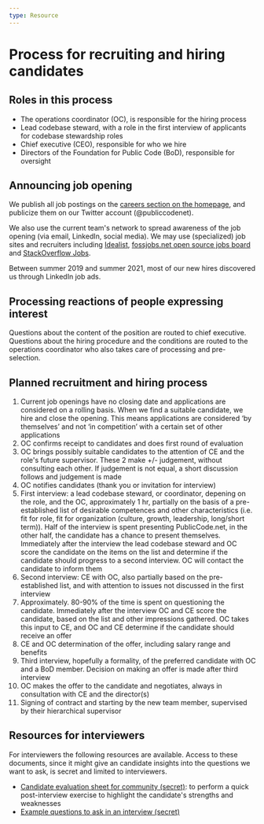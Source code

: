 ```yaml
---
type: Resource
---
```


# Process for recruiting and hiring candidates

## Roles in this process

* The operations coordinator (OC), is responsible for the hiring process
* Lead codebase steward, with a role in the first interview of applicants for codebase stewardship roles
* Chief executive (CEO), responsible for who we hire
* Directors of the Foundation for Public Code (BoD), responsible for oversight

## Announcing job opening

We publish all job postings on the [careers section on the homepage](https://publiccode.net/careers), and publicize them on our Twitter account (@publiccodenet).

We also use the current team's network to spread awareness of the job opening (via email, LinkedIn, social media). We may use (specialized) job sites and recruiters including [Idealist](https://www.idealist.org/), [fossjobs.net open source jobs board](https://www.fossjobs.net/) and [StackOverflow Jobs](https://stackoverflow.com/jobs).

Between summer 2019 and summer 2021, most of our new hires discovered us through LinkedIn job ads.

## Processing reactions of people expressing interest

Questions about the content of the position are routed to chief executive. Questions about the hiring procedure and the conditions are routed to the operations coordinator who also takes care of processing and pre-selection.

## Planned recruitment and hiring process

1. Current job openings have no closing date and applications are considered on a rolling basis. When we find a suitable candidate, we hire and close the opening. This means applications are considered ‘by themselves’ and not ‘in competition’ with a certain set of other applications
2. OC confirms receipt to candidates and does first round of evaluation
3. OC brings possibly suitable candidates to the attention of CE and the role's future supervisor. These 2 make +/- judgement, without consulting each other. If judgement is not equal, a short discussion follows and judgement is made
4. OC notifies candidates (thank you or invitation for interview)
5. First interview: a lead codebase steward, or coordinator, depening on the role, and the OC, approximately 1 hr, partially on the basis of a pre-established list of desirable competences and other characteristics (i.e. fit for role, fit for organization (culture, growth, leadership, long/short term)). Half of the interview is spent presenting PublicCode.net, in the other half, the candidate has a chance to present themselves. Immediately after the interview the lead codebase steward and OC score the candidate on the items on the list and determine if the candidate should progress to a second interview. OC will contact the candidate to inform them
6. Second interview: CE with OC, also partially based on the pre-established list, and with attention to issues not discussed in the first interview
7. Approximately. 80-90% of the time is spent on questioning the candidate. Immediately after the interview OC and CE score the candidate, based on the list and other impressions gathered. OC takes this input to CE, and OC and CE determine if the candidate should receive an offer
8. CE and OC determination of the offer, including salary range and benefits
9. Third interview, hopefully a formality, of the preferred candidate with OC and a BoD member. Decision on making an offer is made after third interview
10. OC makes the offer to the candidate and negotiates, always in consultation with CE and the director(s)
11. Signing of contract and starting by the new team member, supervised by their hierarchical supervisor

## Resources for interviewers

For interviewers the following resources are available. Access to these documents, since it might give an candidate insights into the questions we want to ask, is secret and limited to interviewers.

* [Candidate evaluation sheet for community (secret)](https://docs.google.com/spreadsheets/d/1khdHvzk241xmkiih_4fTLj9QVdTIiK8TelBrg9QX_3k/edit#gid=0): to perform a quick post-interview exercise to highlight the candidate's strengths and weaknesses
* [Example questions to ask in an interview (secret)](https://docs.google.com/document/d/10J9i2komx8HnlPqQAMyby97ambdoU1VdHQccUO5WKYI/edit?usp=sharing)
